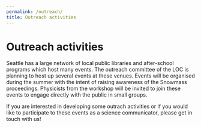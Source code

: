 ```yaml
---
permalink: /outreach/
title: Outreach activities
---
```

# Outreach activities

Seattle has a large network of local public libraries and after-school programs which host many events. 
The outreach committee of the LOC is planning to host up several events at these venues. 
Events will be organised during the summer with the intent of raising awareness of the Snowmass proceedings. 
Physicists from the workshop will be invited to join these events to engage directly with the public in small groups.

If you are interested in developing some outrach activities or if you would like to participate to these events as a science communicator, please get in touch with us!

